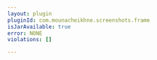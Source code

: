 ```yaml
---
layout: plugin
pluginId: com.mounacheikhne.screenshots.frame
isJarAvailable: true
error: NONE
violations: []

---
```

